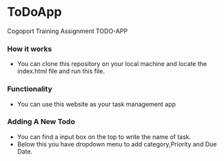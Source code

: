 # ToDoApp
Cogoport Training Assignment TODO-APP
### How it works
* You can clone this repository on your local machine and locate the index.html file and run this file.
### Functionality 
* You can use this website as your task management app
### Adding A New Todo
* You can find a input box on the top to write the name of task.
* Below this you have dropdown menu to add category,Priority and Due Date.

